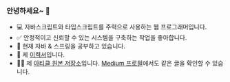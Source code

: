 ### 안녕하세요~ 👋

<!--
**daengdaengLee/daengdaengLee** is a ✨ _special_ ✨ repository because its `README.md` (this file) appears on your GitHub profile.

Here are some ideas to get you started:

- 🔭 I’m currently working on ...
- 🌱 I’m currently learning ...
- 👯 I’m looking to collaborate on ...
- 🤔 I’m looking for help with ...
- 💬 Ask me about ...
- 📫 How to reach me: ...
- 😄 Pronouns: ...
- ⚡ Fun fact: ...
-->

- 💻 자바스크립트와 타입스크립트를 주력으로 사용하는 웹 프로그래머입니다.
- ✅ 안정적이고 신뢰할 수 있는 시스템을 구축하는 작업을 좋아합니다.
- 📖 현재 자바 & 스프링을 공부하고 있습니다.   <!-- - 📖 현재 러스트와 고 언어에 관심이 생겨서 공부하고 있습니다. -->
- 💼 제 [이력서](https://github.com/daengdaengLee/daengdaengLee/blob/main/RESUME.md)입니다.
- ✍🏼 제 [아티클 원본 저장소](https://github.com/daengdaengLee/articles)입니다. [Medium 프로필](https://medium.com/@daengdaenglee)에서도 같은 글을 확인할 수 있습니다.
